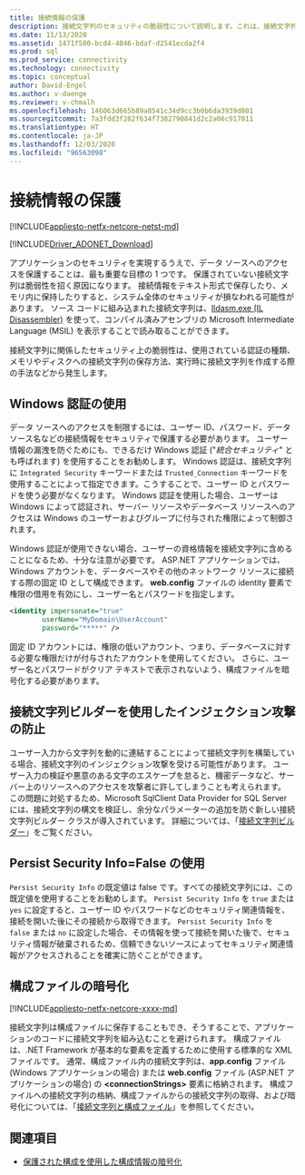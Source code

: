```yaml
---
title: 接続情報の保護
description: 接続文字列のセキュリティの脆弱性について説明します。これは、接続文字列の構築方法と保持方法、および認証の種類が原因で生じる場合があります。
ms.date: 11/13/2020
ms.assetid: 1471f580-bcd4-4046-bdaf-d2541ecda2f4
ms.prod: sql
ms.prod_service: connectivity
ms.technology: connectivity
ms.topic: conceptual
author: David-Engel
ms.author: v-daenge
ms.reviewer: v-chmalh
ms.openlocfilehash: 146063d665b89a8541c34d9cc3b0b6da3939d801
ms.sourcegitcommit: 7a3fdd3f282f634f7382790841d2c2a06c917011
ms.translationtype: HT
ms.contentlocale: ja-JP
ms.lasthandoff: 12/03/2020
ms.locfileid: "96563098"
---
```

# <a name="protecting-connection-information"></a>接続情報の保護

[!INCLUDE[appliesto-netfx-netcore-netst-md](../../includes/appliesto-netfx-netcore-netst-md.md)]

[!INCLUDE[Driver_ADONET_Download](../../includes/driver_adonet_download.md)]

アプリケーションのセキュリティを実現するうえで、データ ソースへのアクセスを保護することは、最も重要な目標の 1 つです。 保護されていない接続文字列は脆弱性を招く原因になります。 接続情報をテキスト形式で保存したり、メモリ内に保持したりすると、システム全体のセキュリティが損なわれる可能性があります。 ソース コードに組み込まれた接続文字列は、[Ildasm.exe (IL Disassembler)](/dotnet/framework/tools/ildasm-exe-il-disassembler) を使って、コンパイル済みアセンブリの Microsoft Intermediate Language (MSIL) を表示することで読み取ることができます。

接続文字列に関係したセキュリティ上の脆弱性は、使用されている認証の種類、メモリやディスクへの接続文字列の保存方法、実行時に接続文字列を作成する際の手法などから発生します。

## <a name="use-windows-authentication"></a>Windows 認証の使用

データ ソースへのアクセスを制限するには、ユーザー ID、パスワード、データ ソース名などの接続情報をセキュリティで保護する必要があります。 ユーザー情報の漏洩を防ぐためにも、できるだけ Windows 認証 ("*統合セキュリティ*" とも呼ばれます) を使用することをお勧めします。 Windows 認証は、接続文字列に `Integrated Security` キーワードまたは `Trusted_Connection` キーワードを使用することによって指定できます。こうすることで、ユーザー ID とパスワードを使う必要がなくなります。 Windows 認証を使用した場合、ユーザーは Windows によって認証され、サーバー リソースやデータベース リソースへのアクセスは Windows のユーザーおよびグループに付与された権限によって制御されます。

Windows 認証が使用できない場合、ユーザーの資格情報を接続文字列に含めることになるため、十分な注意が必要です。 ASP.NET アプリケーションでは、Windows アカウントを、データベースやその他のネットワーク リソースに接続する際の固定 ID として構成できます。 **web.config** ファイルの identity 要素で権限の借用を有効にし、ユーザー名とパスワードを指定します。

```xml  
<identity impersonate="true"
        userName="MyDomain\UserAccount"
        password="*****" />  
```  

固定 ID アカウントには、権限の低いアカウント、つまり、データベースに対する必要な権限だけが付与されたアカウントを使用してください。 さらに、ユーザー名とパスワードがクリア テキストで表示されないよう、構成ファイルを暗号化する必要があります。

## <a name="avoid-injection-attacks-with-connection-string-builders"></a>接続文字列ビルダーを使用したインジェクション攻撃の防止

ユーザー入力から文字列を動的に連結することによって接続文字列を構築している場合、接続文字列のインジェクション攻撃を受ける可能性があります。 ユーザー入力の検証や悪意のある文字のエスケープを怠ると、機密データなど、サーバー上のリソースへのアクセスを攻撃者に許してしまうことも考えられます。 この問題に対処するため、Microsoft SqlClient Data Provider for SQL Server には、接続文字列の構文を検証し、余分なパラメーターの追加を防ぐ新しい接続文字列ビルダー クラスが導入されています。 詳細については、「[接続文字列ビルダー](connection-string-builders.md)」をご覧ください。

## <a name="use-persist-security-infofalse"></a>Persist Security Info=False の使用

`Persist Security Info` の既定値は false です。すべての接続文字列には、この既定値を使用することをお勧めします。 `Persist Security Info` を `true` または `yes` に設定すると、ユーザー ID やパスワードなどのセキュリティ関連情報を、接続を開いた後にその接続から取得できます。 `Persist Security Info` を `false` または `no` に設定した場合、その情報を使って接続を開いた後で、セキュリティ情報が破棄されるため、信頼できないソースによってセキュリティ関連情報がアクセスされることを確実に防ぐことができます。

## <a name="encrypt-configuration-files"></a>構成ファイルの暗号化

[!INCLUDE[appliesto-netfx-netcore-xxxx-md](../../includes/appliesto-netfx-netcore-xxxx-md.md)]

接続文字列は構成ファイルに保存することもでき、そうすることで、アプリケーションのコードに接続文字列を組み込むことを避けられます。 構成ファイルは、.NET Framework が基本的な要素を定義するために使用する標準的な XML ファイルです。 通常、構成ファイル内の接続文字列は、**app.config** ファイル (Windows アプリケーションの場合) または **web.config** ファイル (ASP.NET アプリケーションの場合) の **\<connectionStrings>** 要素に格納されます。 構成ファイルへの接続文字列の格納、構成ファイルからの接続文字列の取得、および暗号化については、「[接続文字列と構成ファイル](connection-strings-and-configuration-files.md)」を参照してください。

## <a name="see-also"></a>関連項目

- [保護された構成を使用した構成情報の暗号化](/previous-versions/aspnet/53tyfkaw(v=vs.100))
